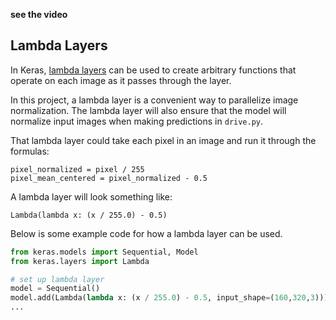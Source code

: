 **see the video**

## Lambda Layers

In Keras, [lambda layers](https://keras.io/layers/core/#lambda) can be used to create arbitrary functions that operate on each image as it passes through the layer.

In this project, a lambda layer is a convenient way to parallelize image normalization. The lambda layer will also ensure that the model will normalize input images when making predictions in `drive.py`. 

That lambda layer could take each pixel in an image and run it through the formulas:

```
pixel_normalized = pixel / 255
pixel_mean_centered = pixel_normalized - 0.5
```

A lambda layer will look something like:

```
Lambda(lambda x: (x / 255.0) - 0.5)
```

Below is some example code for how a lambda layer can be used. 

```python
from keras.models import Sequential, Model
from keras.layers import Lambda

# set up lambda layer
model = Sequential()
model.add(Lambda(lambda x: (x / 255.0) - 0.5, input_shape=(160,320,3)))
...
```

